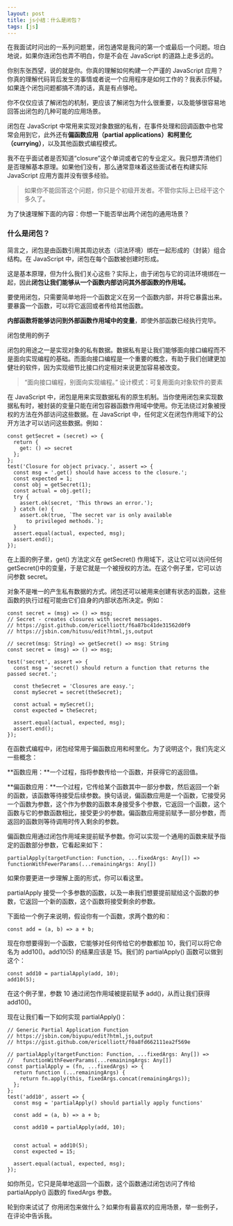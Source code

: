 ```yaml
---
layout: post
title: js小结：什么是闭包？
tags: [js]
---
```


在我面试时问出的一系列问题里，闭包通常是我问的第一个或最后一个问题。坦白地说，如果你连闭包也弄不明白，你是不会在 JavaScript 的道路上走多远的。

你别东张西望，说的就是你。你真的理解如何构建一个严谨的 JavaScript 应用？你真的理解代码背后发生的事情或者说一个应用程序是如何工作的？我表示怀疑。如果连个闭包问题都搞不清的话，真是有点够呛。

你不仅仅应该了解闭包的机制，更应该了解闭包为什么很重要，以及能够很容易地回答出闭包的几种可能的应用场景。

闭包在 JavaScript 中常用来实现对象数据的私有，在事件处理和回调函数中也常常会用到它，此外还有**偏函数应用（partial applications）**和**柯里化（currying）**，以及其他函数式编程模式。

我不在乎面试者是否知道“closure”这个单词或者它的专业定义。我只想弄清他们是否理解基本原理。如果他们没有，那么通常意味着这些面试者在构建实际 JavaScript 应用方面并没有很多经验。

> 如果你不能回答这个问题，你只是个初级开发者。不管你实际上已经干这个多久了。

为了快速理解下面的内容：你想一下能否举出两个闭包的通用场景？

### 什么是闭包？

简言之，闭包是由函数引用其周边状态（词法环境）绑在一起形成的（封装）组合结构。在 JavaScript 中，闭包在每个函数被创建时形成。

这是基本原理，但为什么我们关心这些？实际上，由于闭包与它的词法环境绑在一起，因此**闭包让我们能够从一个函数内部访问其外部函数的作用域。**

要使用闭包，只需要简单地将一个函数定义在另一个函数内部，并将它暴露出来。要暴露一个函数，可以将它返回或者传给其他函数。

**内部函数将能够访问到外部函数作用域中的变量**，即使外部函数已经执行完毕。

闭包使用的例子

闭包的用途之一是实现对象的私有数据。数据私有是让我们能够面向接口编程而不是面向实现编程的基础。而面向接口编程是一个重要的概念，有助于我们创建更加健壮的软件，因为实现细节比接口约定相对来说更加容易被改变。

> “面向接口编程，别面向实现编程。” 设计模式：可复用面向对象软件的要素

在 JavaScript 中，闭包是用来实现数据私有的原生机制。当你使用闭包来实现数据私有时，被封装的变量只能在闭包容器函数作用域中使用。你无法绕过对象被授权的方法在外部访问这些数据。在 JavaScript 中，任何定义在闭包作用域下的公开方法才可以访问这些数据。例如：

	const getSecret = (secret) => {
	  return {
	    get: () => secret
	  };
	};
	test('Closure for object privacy.', assert => {
	  const msg = '.get() should have access to the closure.';
	  const expected = 1;
	  const obj = getSecret(1);
	  const actual = obj.get();
	  try {
	    assert.ok(secret, 'This throws an error.');
	  } catch (e) {
	    assert.ok(true, `The secret var is only available
	      to privileged methods.`);
	  }
	  assert.equal(actual, expected, msg);
	  assert.end();
	});

在上面的例子里，get() 方法定义在 getSecret() 作用域下，这让它可以访问任何 getSecret()中的变量，于是它就是一个被授权的方法。在这个例子里，它可以访问参数 secret。

对象不是唯一的产生私有数据的方式。闭包还可以被用来创建有状态的函数，这些函数的执行过程可能由它们自身的内部状态所决定。例如：

	const secret = (msg) => () => msg;
	// Secret - creates closures with secret messages.
	// https://gist.github.com/ericelliott/f6a87bc41de31562d0f9
	// https://jsbin.com/hitusu/edit?html,js,output

	// secret(msg: String) => getSecret() => msg: String
	const secret = (msg) => () => msg;

	test('secret', assert => {
	  const msg = 'secret() should return a function that returns the passed secret.';

	  const theSecret = 'Closures are easy.';
	  const mySecret = secret(theSecret);

	  const actual = mySecret();
	  const expected = theSecret;

	  assert.equal(actual, expected, msg);
	  assert.end();
	});

在函数式编程中，闭包经常用于偏函数应用和柯里化。为了说明这个，我们先定义一些概念：

**函数应用：**一个过程，指将参数传给一个函数，并获得它的返回值。

**偏函数应用：**一个过程，它传给某个函数其中一部分参数，然后返回一个新的函数，该函数等待接受后续参数。换句话说，偏函数应用是一个函数，它接受另一个函数为参数，这个作为参数的函数本身接受多个参数，它返回一个函数，这个函数与它的参数函数相比，接受更少的参数。偏函数应用提前赋予一部分参数，而返回的函数则等待调用时传入剩余的参数。

偏函数应用通过闭包作用域来提前赋予参数。你可以实现一个通用的函数来赋予指定的函数部分参数，它看起来如下：

	partialApply(targetFunction: Function, ...fixedArgs: Any[]) => functionWithFewerParams(...remainingArgs: Any[])

如果你要更进一步理解上面的形式，你可以看这里。

partialApply 接受一个多参数的函数，以及一串我们想要提前赋给这个函数的参数，它返回一个新的函数，这个函数将接受剩余的参数。

下面给一个例子来说明，假设你有一个函数，求两个数的和：

	const add = (a, b) => a + b;

现在你想要得到一个函数，它能够对任何传给它的参数都加 10，我们可以将它命名为 add10()。add10(5) 的结果应该是 15。我们的 partialApply() 函数可以做到这个：

	const add10 = partialApply(add, 10);
	add10(5);

在这个例子里，参数 10 通过闭包作用域被提前赋予 add()，从而让我们获得 add10()。

现在让我们看一下如何实现 partialApply()：

	// Generic Partial Application Function
	// https://jsbin.com/biyupu/edit?html,js,output
	// https://gist.github.com/ericelliott/f0a8fd662111ea2f569e

	// partialApply(targetFunction: Function, ...fixedArgs: Any[]) =>
	//   functionWithFewerParams(...remainingArgs: Any[])
	const partialApply = (fn, ...fixedArgs) => {
	  return function (...remainingArgs) {
	    return fn.apply(this, fixedArgs.concat(remainingArgs));
	  };
	};
	test('add10', assert => {
	  const msg = 'partialApply() should partially apply functions'

	  const add = (a, b) => a + b;

	  const add10 = partialApply(add, 10);


	  const actual = add10(5);
	  const expected = 15;

	  assert.equal(actual, expected, msg);
	});

如你所见，它只是简单地返回一个函数，这个函数通过闭包访问了传给 partialApply() 函数的 fixedArgs 参数。

轮到你来试试了
你用闭包来做什么？如果你有最喜欢的应用场景，举一些例子，在评论中告诉我。

